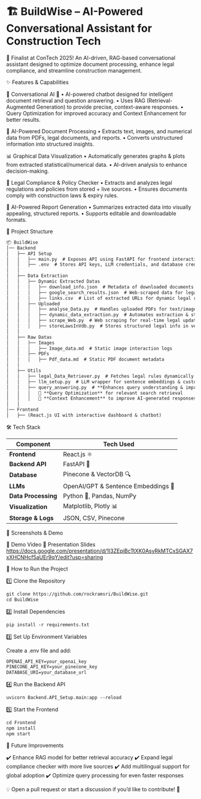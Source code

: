 # 🏗️ **BuildWise – AI-Powered Conversational Assistant for Construction Tech**

🚀 Finalist at ConTech 2025!
An AI-driven, RAG-based conversational assistant designed to optimize document processing, enhance legal compliance, and streamline construction management.

✨ Features & Capabilities

🔹 Conversational AI 🤖
	•	AI-powered chatbot designed for intelligent document retrieval and question answering.
	•	Uses RAG (Retrieval-Augmented Generation) to provide precise, context-aware responses.
	•	Query Optimization for improved accuracy and Context Enhancement for better results.

📑 AI-Powered Document Processing
	•	Extracts text, images, and numerical data from PDFs, legal documents, and reports.
	•	Converts unstructured information into structured insights.

📊 Graphical Data Visualization
	•	Automatically generates graphs & plots from extracted statistical/numerical data.
	•	AI-driven analysis to enhance decision-making.

📜 Legal Compliance & Policy Checker
	•	Extracts and analyzes legal regulations and policies from stored + live sources.
	•	Ensures documents comply with construction laws & expiry rules.

🔄 AI-Powered Report Generation
	•	Summarizes extracted data into visually appealing, structured reports.
	•	Supports editable and downloadable formats.

📁 Project Structure

```markdown
📦 BuildWise  
│── Backend  
│   ├── API Setup  
│   │   ├── main.py  # Exposes API using FastAPI for frontend interactions  
│   │   ├── .env  # Stores API keys, LLM credentials, and database credentials  
│   │  
│   ├── Data Extraction  
│   │   ├── Dynamic Extracted Datas  
│   │   │   ├── download_info.json  # Metadata of downloaded documents  
│   │   │   ├── google_search_results.json  # Web-scraped data for legal compliance  
│   │   │   ├── links.csv  # List of extracted URLs for dynamic legal research  
│   │   ├── Uploaded
│   │   │   ├── analyse_Data.py  # Handles uploaded PDFs for text/image extraction  
│   │   │   ├── dynamic_data_extraction.py  # Automates extraction & stores in Pinecone  
│   │   │   ├── scrape_Web.py  # Web scraping for real-time legal updates  
│   │   │   ├── storeLawsInVdb.py  # Stores structured legal info in vector DB  
│   │  
│   ├── Raw Datas  
│   │   ├── Images  
│   │   │   ├── Image_data.md  # Static image interaction logs  
│   │   ├── PDFs  
│   │   │   ├── Pdf_data.md  # Static PDF document metadata  
│   │  
│   ├── Utils  
│   │   ├── legal_Data_Retriever.py  # Fetches legal rules dynamically from the web  
│   │   ├── llm_setup.py  # LLM wrapper for sentence embeddings & custom functions  
│   │   ├── query_answering.py  # **Enhances query understanding & improves accuracy**  
│   │   │   📌 **Query Optimization** for relevant search retrieval  
│   │   │   📌 **Context Enhancement** to improve AI-generated responses  
│   │  
│── Frontend  
│   ├── (React.js UI with interactive dashboard & chatbot)

```

🛠️ Tech Stack

| Component       | Tech Used                     |
|----------------|------------------------------|
| **Frontend**   | React.js ⚛️                  |
| **Backend API**| FastAPI 🚀                   |
| **Database**   | Pinecone & VectorDB 🔍       |
| **LLMs**       | OpenAI/GPT & Sentence Embeddings 🧠 |
| **Data Processing** | Python 🐍, Pandas, NumPy |
| **Visualization** | Matplotlib, Plotly 📊     |
| **Storage & Logs** | JSON, CSV, Pinecone      |


📸 Screenshots & Demo

🎥 Demo Video 
📑 Presentation Slides https://docs.google.com/presentation/d/1I3ZEpiBcTtXK0AsyRkMTCxSGAX7xXHCNHcf5aUEr9qY/edit?usp=sharing

🚀 How to Run the Project

1️⃣ Clone the Repository

```markdown
git clone https://github.com/rockramsri/BuildWise.git
cd BuildWise
```

2️⃣ Install Dependencies
```markdown
pip install -r requirements.txt
```

3️⃣ Set Up Environment Variables

Create a .env file and add:
```markdown
OPENAI_API_KEY=your_openai_key
PINECONE_API_KEY=your_pinecone_key
DATABASE_URI=your_database_url
```

4️⃣ Run the Backend API
```markdown
uvicorn Backend.API_Setup.main:app --reload
```
5️⃣ Start the Frontend
```markdown
cd Frontend
npm install
npm start
```
📌 Future Improvements

✔️ Enhance RAG model for better retrieval accuracy
✔️ Expand legal compliance checker with more live sources
✔️ Add multilingual support for global adoption
✔️ Optimize query processing for even faster responses

💡 Open a pull request or start a discussion if you’d like to contribute! 🚀
